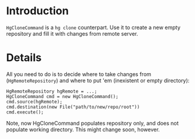 # Introduction #

`HgCloneCommand` is a `hg clone` counterpart. Use it to create a new empty repository and fill it with changes from remote server.

# Details #

All you need to do is to decide where to take changes from (`HgRemoteRepository`) and where to put 'em (inexistent or empty directory):
```
HgRemoteRepository hgRemote = ...;
HgCloneCommand cmd = new HgCloneCommand();
cmd.source(hgRemote);
cmd.destination(new File("path/to/new/repo/root"))
cmd.execute();
```

Note, now HgCloneCommand populates repository only, and does not populate working directory. This might change soon, however.